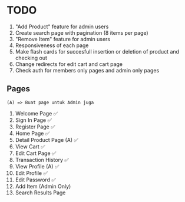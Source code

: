 # TODO

1. "Add Product" feature for admin users
2. Create search page with pagination (8 items per page)
3. "Remove Item" feature for admin users
4. Responsiveness of each page
5. Make flash cards for succesfull insertion or deletion of product and checking out
6. Change redirects for edit cart and cart page
7. Check auth for members only pages and admin only pages

## Pages

```
(A) => Buat page untuk Admin juga

```

1. Welcome Page ✅
2. Sign In Page ✅
3. Register Page ✅
4. Home Page ✅
5. Detail Product Page (A) ✅
6. View Cart ✅
7. Edit Cart Page ✅
8. Transaction History ✅
9. View Profile (A) ✅
10. Edit Profile ✅
11. Edit Password ✅
12. Add Item (Admin Only)
13. Search Results Page
